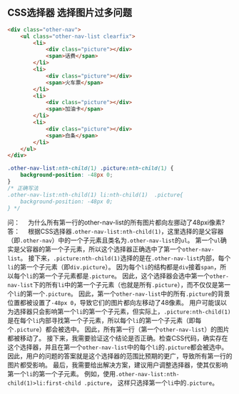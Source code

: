 ## CSS选择器 选择图片过多问题
``` html
<div class="other-nav">
    <ul class="other-nav-list clearfix">
        <li>
            <div class="picture"></div>
            <span>话费</span>
        </li>
        <li>
            <div class="picture"></div>
            <span>火车票</span>
        </li>
        <li>
            <div class="picture"></div>
            <span>加油卡</span>
        </li>
        <li>
            <div class="picture"></div>
            <span>白条</span>
        </li>
    </ul>
</div>
```
``` css
.other-nav-list:nth-child(1) .picture:nth-child(1) {
    background-position: -48px 0;
}
/* 正确写法
.other-nav-list:nth-child(1) li:nth-child(1)  .picture{
    background-position: -48px 0;
} */
```
问：
&emsp;为什么所有第一行的other-nav-list的所有图片都向左挪动了48pxi像素?
答：
&emsp;根据CSS选择器`.other-nav-list:nth-child(1)`，这里选择的是父容器（即`.other-nav`）中的一个子元素且类名为`.other-nav-list`的`ul`。
第一个`ul`确实是父容器的第一个子元素，所以这个选择器正确选中了第一个`other-nav-list`。
接下来，`.picture:nth-child(1)`选择的是在`.other-nav-list`内部，每个`li`的第一个子元素（即`div.picture`）。
因为每个`li`的结构都是`div`接着`span`，所以每个`li`的第一个子元素都是`.picture`。
因此，这个选择器会选中第一个`other-nav-list`下的所有`li`中的第一个子元素（也就是所有`.picture`），而不仅仅是第一个`li`的第一个`.picture`。
因此，第一个`other-nav-list`中的所有`.picture`的背景位置都被设置了`-48px 0`，导致它们的图片都向左移动了48像素。
用户可能误以为选择器只会影响第一个`li`的第一个子元素，但实际上，`.picture:nth-child(1)`是在每个`li`内部寻找第一个子元素，所以每个`li`的第一个子元素（即每个`.picture`）都会被选中。
因此，所有第一行（第一个`other-nav-list`）的图片都被移动了。
接下来，我需要验证这个结论是否正确。检查CSS代码，确实存在这个选择器，并且在第一个`other-nav-list`中的每个`li`的`.picture`都会被选中。
因此，用户的问题的答案就是这个选择器的范围比预期的更广，导致所有第一行的图片都受影响。 
最后，我需要给出解决方案，建议用户调整选择器，使其仅影响第一个`li`的第一个子元素。
例如，使用`.other-nav-list:nth-child(1)>li:first-child .picture`，
这样只选择第一个`li`中的`.picture`。

